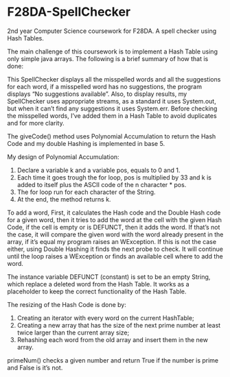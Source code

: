 # F28DA-SpellChecker
2nd year Computer Science coursework for F28DA. A spell checker using Hash Tables.

The main challenge of this coursework is to implement a Hash Table using only simple java arrays.
The following is a brief summary of how that is done:

This SpellChecker displays all the misspelled words and all the suggestions for each word, 
if a misspelled word has no suggestions, the program displays “No suggestions available”.
Also, to display results, my SpellChecker uses appropriate streams, as a standard it uses System.out,
but when it can’t find any suggestions it uses System.err.
Before checking the misspelled words, I’ve added them in a Hash Table to avoid duplicates and for more clarity.

The giveCode() method uses Polynomial Accumulation to return the Hash Code and my double Hashing is implemented in base 5. 

My design of Polynomial Accumulation: 
1. Declare a variable k and a variable pos, equals to 0 and 1.
2. Each time it goes trough the for loop, pos is multiplied by 33 and k is added to itself plus the ASCII code of the n character * pos.
3. The for loop run for each character of the String. 
4. At the end, the method returns k.
 
To add a word, First, it calculates the Hash code and the Double Hash code for a given word, 
then it tries to add the word at the cell with the given Hash Code, if the cell is empty or is DEFUNCT, then it adds the word.
If that’s not the case, it will compare the given word with the word already present in the array, if it’s equal my program raises an WException. 
If this is not the case either, using Double Hashing it finds the next probe to check. 
It will continue until the loop raises a WException or finds an available cell where to add the word.

The instance variable DEFUNCT (constant) is set to be an empty String, which replace a deleted word from the Hash Table. 
It works as a placeholder to keep the correct functionality of the Hash Table.

The resizing of the Hash Code is done by:
1. Creating an iterator with every word on the current HashTable;
2. Creating a new array that has the size of the next prime number at least twice larger than the current array size;
3. Rehashing each word from the old array and insert them in the new array.

primeNum() checks a given number and return True if the number is prime and False is it’s not.

